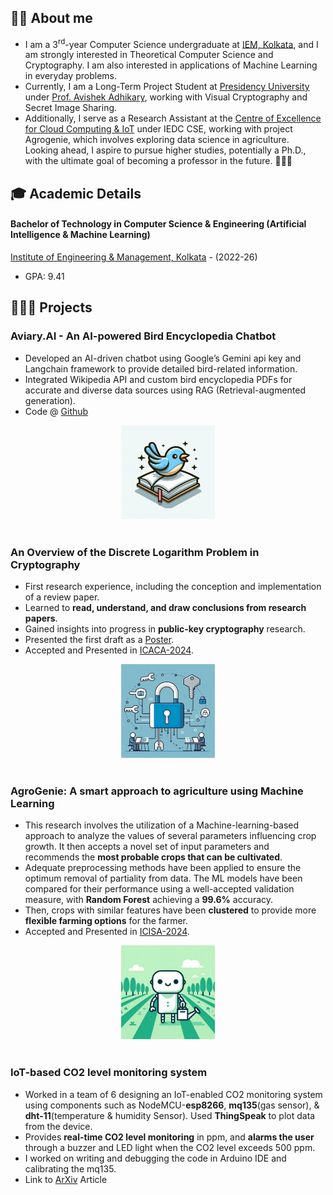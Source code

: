 ## 👨‍🎓 About me
- I am a  3<sup>rd</sup>-year Computer Science undergraduate at [IEM, Kolkata](https://iem.edu.in/), and I am strongly interested in Theoretical Computer Science and Cryptography. I am also interested in applications of Machine Learning in everyday problems. <br>
- Currently, I am a Long-Term Project Student at [Presidency University](https://presiuniv.ac.in/web/) under [Prof. Avishek Adhikary](https://www.presiuniv.ac.in/web/staff.php?staffid=424), working with Visual Cryptography and Secret Image Sharing. <br>
- Additionally, I serve as a Research Assistant at the [Centre of Excellence for Cloud Computing & IoT](https://iemc2iot.wixsite.com/home) under IEDC CSE, working with project Agrogenie, which involves exploring data science in agriculture. <br>
Looking ahead, I aspire to pursue higher studies, potentially a Ph.D., with the ultimate goal of becoming a professor in the future. 👨🏼‍🏫

## 🎓 Academic Details

#### Bachelor of Technology in Computer Science & Engineering (Artificial Intelligence & Machine Learning) 
[Institute of Engineering & Management, Kolkata](https://iem.edu.in/) - (2022-26)
  - GPA: 9.41
 
## 👨🏻‍🔬 Projects

### Aviary.AI - An AI-powered Bird Encyclopedia Chatbot
- Developed an AI-driven chatbot using Google’s Gemini api key and Langchain framework to provide detailed bird-related information.
- Integrated Wikipedia API and custom bird encyclopedia PDFs for accurate and diverse data sources using RAG (Retrieval-augmented generation).
- Code @ [Github](https://github.com/Abhiroop2004/Aviary.AI.git)
<div style="text-align: center;">
<img src="assets/birdenc.jpg" width="150" height="150">
</div>
<br>

### An Overview of the Discrete Logarithm Problem in Cryptography
- First research experience, including the conception and implementation of a review paper.
- Learned to **read, understand, and draw conclusions from research papers**.
- Gained insights into progress in **public-key cryptography** research.
- Presented the first draft as a [Poster](https://www.researchgate.net/publication/375287849_The_Discrete_Logarithm_Problem).
- Accepted and Presented in [ICACA-2024](https://csikolkata.org/ICACA2024/). <br>
<div style="text-align: center;">
<img src="assets/cryptoart.jfif" width="150" height="150">
</div>
<br>

### AgroGenie: A smart approach to agriculture using Machine Learning
- This research involves the utilization of a Machine-learning-based approach to analyze the values of several parameters influencing crop growth. It then accepts a novel set of input parameters and recommends the **most probable crops that can be cultivated**. 
- Adequate preprocessing methods have been applied to ensure the optimum removal of partiality from data. The ML models have been compared for their performance using a well-accepted validation measure, with **Random Forest** achieving a **99.6%** accuracy. 
- Then, crops with similar features have been **clustered** to provide more **flexible farming options** for the farmer. <br>
- Accepted and Presented in [ICISA-2024](https://sites.google.com/view/icisa2024). <br>
<div style="text-align: center;">
<img src="assets/agrogenieart.jfif" width="150" height="150">
</div>
<br>

### IoT-based CO2 level monitoring system
- Worked in a team of 6 designing an IoT-enabled CO2 monitoring system using components such as NodeMCU-**esp8266**, **mq135**(gas sensor), & **dht-11**(temperature & humidity Sensor). Used **ThingSpeak** to plot data from the device.
- Provides **real-time CO2 level monitoring** in ppm, and **alarms the user** through a buzzer and LED light when the CO2 level exceeds 500 ppm.
- I worked on writing and debugging the code in Arduino IDE and calibrating the mq135.
- Link to [ArXiv](https://arxiv.org/abs/2308.03780) Article
